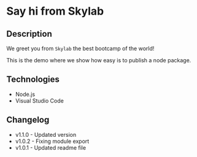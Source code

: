 # Say hi from Skylab

## Description

We greet you from `Skylab` the best bootcamp of the world!

This is the demo where we show how easy is to publish a node package.

## Technologies

- Node.js
- Visual Studio Code

## Changelog

- v1.1.0 - Updated version
- v1.0.2 - Fixing module export
- v1.0.1 - Updated readme file

